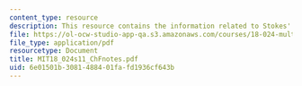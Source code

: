 ```yaml
---
content_type: resource
description: This resource contains the information related to Stokes' theorem.
file: https://ol-ocw-studio-app-qa.s3.amazonaws.com/courses/18-024-multivariable-calculus-with-theory-spring-2011/6e01501b3081488401fafd1936cf643b_MIT18_024s11_ChFnotes.pdf
file_type: application/pdf
resourcetype: Document
title: MIT18_024s11_ChFnotes.pdf
uid: 6e01501b-3081-4884-01fa-fd1936cf643b
---
```

